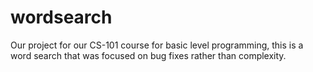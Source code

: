 # wordsearch
Our project for our CS-101 course for basic level programming, this is a word search that was focused on bug fixes rather than complexity.
